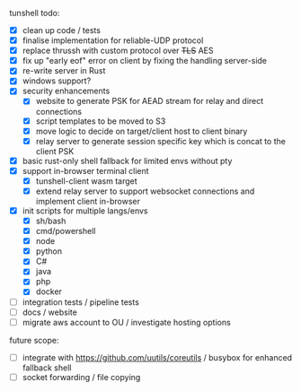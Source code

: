 tunshell todo:

 - [x] clean up code / tests 
 - [x] finalise implementation for reliable-UDP protocol
 - [x] replace thrussh with custom protocol over ~~TLS~~ AES
 - [x] fix up "early eof" error on client by fixing the handling server-side
 - [x] re-write server in Rust
 - [x] windows support?
 - [x] security enhancements
    - [x] website to generate PSK for AEAD stream for relay and direct connections
    - [x] script templates to be moved to S3
    - [x] move logic to decide on target/client host to client binary
    - [x] relay server to generate session specific key which is concat to the client PSK
 - [x] basic rust-only shell fallback for limited envs without pty 
 - [x] support in-browser terminal client
    - [x] tunshell-client wasm target
    - [x] extend relay server to support websocket connections and implement client in-browser
 - [x] init scripts for multiple langs/envs
    - [x] sh/bash
    - [x] cmd/powershell
    - [x] node
    - [x] python
    - [x] C#
    - [x] java
    - [x] php
    - [x] docker
 - [ ] integration tests / pipeline tests
 - [ ] docs / website
 - [ ] migrate aws account to OU / investigate hosting options

future scope:

 - [ ] integrate with https://github.com/uutils/coreutils / busybox for enhanced fallback shell
 - [ ] socket forwarding / file copying
